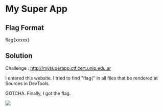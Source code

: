 # My Super App
## Flag Format
flag{xxxxx}
## Solution
Challenge : http://mysuperapp.ctf.cert.unlp.edu.ar

I entered this website.
I tried to find "flag{" in all files that be rendered at Sources in DevTools.


GOTCHA.
Finally, I got the flag.

![](pic/1.JPG)